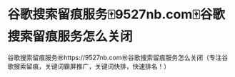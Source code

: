 # 谷歌搜索留痕服务🀄️9527nb.com🀄️谷歌搜索留痕服务怎么关闭

谷歌搜索留痕服务㊗️https://9527nb.com㊗️谷歌搜索留痕服务怎么关闭（专注谷歌搜索留痕，关键词霸屏推广，关键词快排，快速排名！）